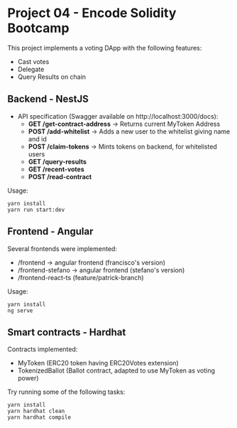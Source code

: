 # Project 04 - Encode Solidity Bootcamp

This project implements a voting DApp with the following features:
 - Cast votes
 - Delegate
 - Query Results on chain

## Backend - NestJS
- API specification (Swagger available on http://localhost:3000/docs):
  - **GET /get-contract-address** -> Returns current MyToken Address
  - **POST /add-whitelist** -> Adds a new user to the whitelist giving name and id
  - **POST /claim-tokens** -> Mints tokens on backend, for whitelisted users
  - **GET /query-results**
  - **GET /recent-votes**
  - **POST /read-contract**

Usage:
```shell
yarn install
yarn run start:dev
```
## Frontend - Angular
Several frontends were implemented:
- /frontend -> angular frontend (francisco's version)
- /frontend-stefano -> angular frontend (stefano's version)
- /frontend-react-ts (feature/patrick-branch)

Usage:
```shell
yarn install
ng serve
```
## Smart contracts - Hardhat

Contracts implemented:
 - MyToken (ERC20 token having ERC20Votes extension)
 - TokenizedBallot (Ballot contract, adapted to use MyToken as voting power)


Try running some of the following tasks:

```shell
yarn install
yarn hardhat clean
yarn hardhat compile

```


